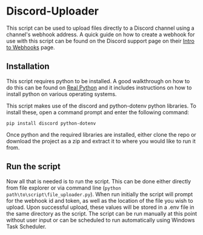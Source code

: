 # Discord-Uploader

This script can be used to upload files directly to a Discord channel using a channel's webhook address. A quick guide on how to create a webhook for use with this script can be found on the Discord support page on their [Intro to Webhooks](https://support.discord.com/hc/en-us/articles/228383668-Intro-to-Webhooks) page.

## Installation

This script requires python to be installed. A good walkthrough on how to do this can be found on [Real Python](https://realpython.com/installing-python/) and it includes instructions on how to install python on various operating systems.

This script makes use of the discord and python-dotenv python libraries. To install these, open a command prompt and enter the following command:
```
pip install discord python-dotenv
```

Once python and the required libraries are installed, either clone the repo or download the project as a zip and extract it to where you would like to run it from.

## Run the script

Now all that is needed is to run the script. This can be done either directly from file explorer or via command line (`python path\to\script\file_uploader.py`). When run initially the script will prompt for the webhook id and token, as well as the location of the file you wish to upload. Upon successful upload, these values will be stored in a .env file in the same directory as the script. The script can be run manually at this point without user input or can be scheduled to run automatically using Windows Task Scheduler.
